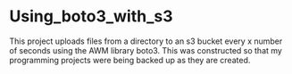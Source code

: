 # Using_boto3_with_s3
This project uploads files from a directory to an s3 bucket every x number of seconds using the AWM library boto3.  This was constructed so that my programming projects were being backed up as they are created.
